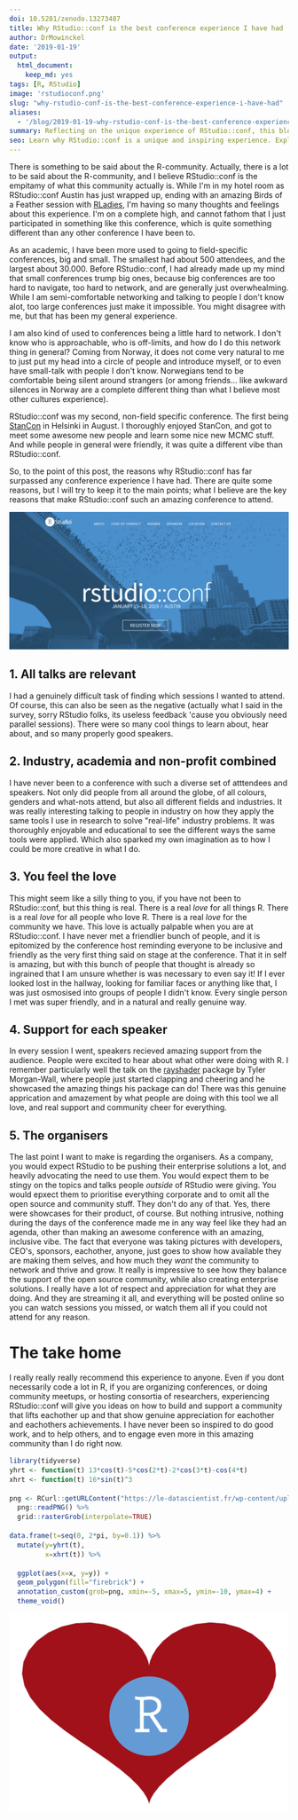 ```yaml
---
doi: 10.5281/zenodo.13273487
title: Why RStudio::conf is the best conference experience I have had
author: DrMowinckel
date: '2019-01-19'
output:
  html_document:
    keep_md: yes
tags: [R, RStudio]
image: 'rstudioconf.png' 
slug: "why-rstudio-conf-is-the-best-conference-experience-i-have-had"
aliases:
  - '/blog/2019-01-19-why-rstudio-conf-is-the-best-conference-experience-i-have-had'
summary: Reflecting on the unique experience of RStudio::conf, this blog post highlights the community-driven atmosphere, inclusivity, diverse attendance, and the genuine support for speakers. Discover why RStudio::conf stands out among other conferences and how it fosters an inspiring environment for R enthusiasts.
seo: Learn why RStudio::conf is a unique and inspiring experience. Explore the inclusive community, diverse attendance, and genuine support for R enthusiasts that makes this conference special.
---
```


There is something to be said about the R-community. Actually, there is a lot to be said about the R-community, and I believe RStudio::conf is the empitamy of what this community actually is. While I'm in my hotel room as RStudio::conf Austin has just wrapped up, ending with an amazing Birds of a Feather session with [RLadies](www.rladies.org), I'm having so many thoughts and feelings about this experience. I'm on a complete high, and cannot fathom that I just participated in something like this conference, which is quite something different than any other conference I have been to. 

As an academic, I have been more used to going to field-specific conferences, big and small. The smallest had about 500 attendees, and the largest about 30.000. Before RStudio::conf, I had already made up my mind that small conferences trump big ones, because big conferences are too hard to navigate, too hard to network, and are generally just overwhealming. While I am semi-comfortable networking and talking to people I don't know alot, too large conferences just make it impossible. You might disagree with me, but that has been my general experience. 

I am also kind of used to conferences being a little hard to network. I don't know who is approachable, who is off-limits, and how do I do this network thing in general? Coming from Norway, it does not come very natural to me to just put my head into a circle of people and introduce myself, or to even have small-talk with people I don't know. Norwegians tend to be comfortable being silent around strangers (or among friends... like awkward silences in Norway are a complete different thing than what I believe most other cultures experience). 

RStudio::conf was my second, non-field specific conference. The first being [StanCon](https://mc-stan.org/events/stancon2018Helsinki/) in Helsinki in August. I thoroughly enjoyed StanCon, and got to meet some awesome new people and learn some nice new MCMC stuff. And while people in general were friendly, it was quite a different vibe than RStudio::conf. 

So, to the point of this post, the reasons why RStudio::conf has far surpassed any conference experience I have had. There are quite some reasons, but I will try to keep it to the main points; what I believe are the key reasons that make RStudio::conf such an amazing conference to attend.

![](rstudioconf.png)

## 1. All talks are relevant
I had a genuinely difficult task of finding which sessions I wanted to attend. Of course, this can also be seen as the negative (actually what I said in the survey, sorry RStudio folks, its useless feedback 'cause you obviously need parallel sessions). There were so many cool things to learn about, hear about, and so many properly good speakers. 

## 2. Industry, academia and non-profit combined
I have never been to a conference with such a diverse set of atttendees and speakers. Not only did people from all around the globe, of all colours, genders and what-nots attend, but also all different fields and industries. It was really interesting talking to people in industry on how they apply the same tools I use in research to solve "real-life" industry problems. It was thoroughly enjoyable and educational to see the different ways the same tools were applied. Which also sparked my own imagination as to how I could be more creative in what I do. 

## 3. You feel the love
This might seem like a silly thing to you, if you have not been to RStudio::conf, but this thing is real. There is a real _love_ for all things R. There is a real _love_ for all people who love R. There is a real _love_ for the community we have. This love is actually palpable when you are at RStudio::conf. I have never met a friendlier bunch of people, and it is epitomized by the conference host reminding everyone to be inclusive and friendly as the very first thing said on stage at the conference. That it in self is amazing, but with this bunch of people that thought is already so ingrained that I am unsure whether is was necessary to even say it! If I ever looked lost in the hallway, looking for familiar faces or anything like that, I was just osmosised into groups of people I didn't know. Every single person I met was super friendly, and in a natural and really genuine way. 

## 4. Support for each speaker
In every session I went, speakers recieved amazing support from the audience. People were excited to hear about what other were doing with R. I remember particularly well the talk on the [rayshader](https://github.com/tylermorganwall/rayshader) package by Tyler Morgan-Wall, where people just started clapping and cheering and he showcased the amazing things his package can do! There was this genuine apprication and amazement by what people are doing with this tool we all love, and real support and community cheer for everything.

## 5. The organisers
The last point I want to make is regarding the organisers. As a company, you would expect RStudio to be pushing their enterprise solutions a lot, and heavily advocating the need to use them. You would expect them to be stingy on the topics and talks people _outside_ of RStudio were giving. You would epxect them to prioritise everything corporate and to omit all the open source and community stuff. They don't do any of that. Yes, there were showcases for their product, of course. But nothing intrusive, nothing during the days of the conference made me in any way feel like they had an agenda, other than making an awesome conference with an amazing, inclusive vibe. The fact that everyone was taking pictures with developers, CEO's, sponsors, eachother, anyone, just goes to show how available they are making them selves, and how much they _want_ the community to network and thrive and grow. It really is impressive to see how they balance the support of the open source community, while also creating enterprise solutions. I really have a lot of respect and appreciation for what they are doing. And they are streaming it all, and everything will be posted online so you can watch sessions you missed, or watch them all if you could not attend for any reason. 


# The take home
I really really really recommend this experience to anyone. Even if you dont necessarily code a lot in R, if you are organizing conferences, or doing community meetups, or hosting consortia of researchers, experiencing RStudio::conf will give you ideas on how to build and support a community that lifts eachother up and that show genuine appreciation for eachother and eachothers achievements. I have never been so inspired to do good work, and to help others, and to engage even more in this amazing community than I do right now. 


```r
library(tidyverse)
yhrt <- function(t) 13*cos(t)-5*cos(2*t)-2*cos(3*t)-cos(4*t)
xhrt <- function(t) 16*sin(t)^3

png <- RCurl::getURLContent("https://le-datascientist.fr/wp-content/uploads/2019/03/cropped-rstudio.png") %>%
  png::readPNG() %>%
  grid::rasterGrob(interpolate=TRUE)

data.frame(t=seq(0, 2*pi, by=0.1)) %>%
  mutate(y=yhrt(t),
         x=xhrt(t)) %>%

  ggplot(aes(x=x, y=y)) +
  geom_polygon(fill="firebrick") +
  annotation_custom(grob=png, xmin=-5, xmax=5, ymin=-10, ymax=4) +
  theme_void()
```

![](index_files/figure-html/unnamed-chunk-1-1.png)<!-- -->
